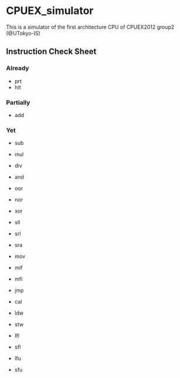 CPUEX_simulator
===============

This is a simulator of the first architecture CPU of CPUEX2012 group2 (@UTokyo-IS)


Instruction Check Sheet
---------------

### Already

* prt
* hlt


### Partially

* add


### Yet

* sub
* mul
* div

* and
* oor
* nor
* xor

* sll
* srl
* sra

* mov
* mif
* mfi

* jmp
* cal

* ldw
* stw
* lfl
* sfl
* lfu
* sfu